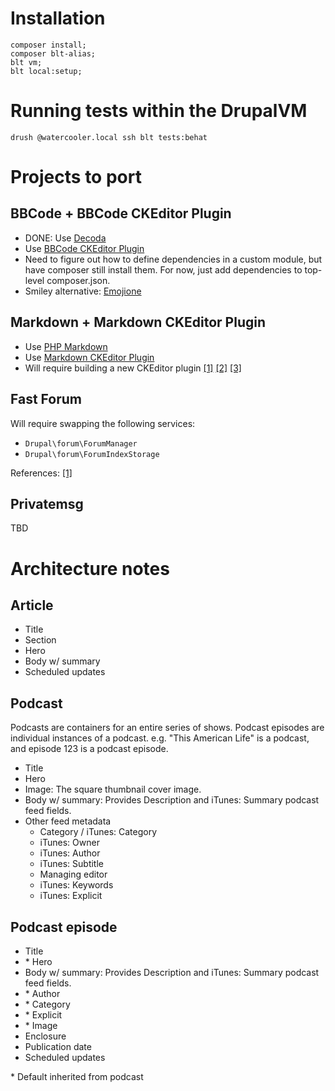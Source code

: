 # Installation

```
composer install;
composer blt-alias;
blt vm;
blt local:setup;
```

# Running tests within the DrupalVM

`drush @watercooler.local ssh blt tests:behat`

# Projects to port


## BBCode + BBCode CKEditor Plugin

- DONE: Use [Decoda](https://packagist.org/packages/mjohnson/decoda)
- Use [BBCode CKEditor Plugin](http://ckeditor.com/addon/bbcode)
- Need to figure out how to define dependencies in a custom module, but have composer still install them. For now, just add dependencies to top-level composer.json.
- Smiley alternative: [Emojione](https://packagist.org/packages/emojione/emojione)


## Markdown + Markdown CKEditor Plugin

- Use [PHP Markdown](https://github.com/michelf/php-markdown)
- Use [Markdown CKEditor Plugin](http://ckeditor.com/addon/markdown)
- Will require building a new CKEditor plugin [[1]](http://drupal.stackexchange.com/questions/139075/implementing-ckeditors-plugin) [[2]](https://www.drupal.org/developing/api/8/ckeditor) [[3]](http://activelamp.com/blog/drupal/drupal8-ckeditor-plugin/)


## Fast Forum

Will require swapping the following services: 

- `Drupal\forum\ForumManager`
- `Drupal\forum\ForumIndexStorage`

References: [[1]](https://www.drupal.org/node/2026959)


## Privatemsg

TBD


# Architecture notes

## Article

- Title
- Section
- Hero
- Body w/ summary
- Scheduled updates

## Podcast

Podcasts are containers for an entire series of shows. Podcast episodes are individual instances of a podcast. e.g. "This American Life" is a podcast, and episode 123 is a podcast episode.

- Title
- Hero
- Image: The square thumbnail cover image.
- Body w/ summary: Provides Description and iTunes: Summary podcast feed fields.
- Other feed metadata
  - Category / iTunes: Category
  - iTunes: Owner
  - iTunes: Author
  - iTunes: Subtitle
  - Managing editor
  - iTunes: Keywords
  - iTunes: Explicit

## Podcast episode

- Title
- \* Hero
- Body w/ summary: Provides Description and iTunes: Summary podcast feed fields.
- \* Author
- \* Category
- \* Explicit
- \* Image
- Enclosure
- Publication date
- Scheduled updates

\* Default inherited from podcast
